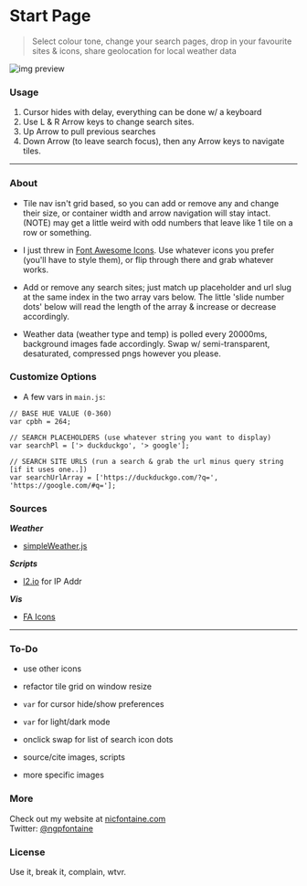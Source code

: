 # Start Page

> Select colour tone, change your search pages, drop in your favourite sites & icons, share geolocation for local weather data

![img preview](https://github.com/ngpfontaine/startp/blob/master/extra/start_screen_01.png)


### Usage

1. Cursor hides with delay, everything can be done w/ a keyboard
2. Use L & R Arrow keys to change search sites.
3. Up Arrow to pull previous searches
4. Down Arrow (to leave search focus), then any Arrow keys to navigate tiles.


---

### About
- Tile nav isn't grid based, so you can add or remove any and change their size, or container width and arrow navigation will stay intact. (NOTE) may get a little weird with odd numbers that leave like 1 tile on a row or something.

- I just threw in [Font Awesome Icons](http://fontawesome.io/get-started/). Use whatever icons you prefer (you'll have to style them), or flip through there and grab whatever works.

- Add or remove any search sites; just match up placeholder and url slug at the same index in the two array vars below. The little 'slide number dots' below will read the length of the array & increase or decrease accordingly.

- Weather data (weather type and temp) is polled every 20000ms, background images fade accordingly. Swap w/ semi-transparent, desaturated, compressed pngs however you please.

### Customize Options
- A few vars in ``` main.js ```:
```
// BASE HUE VALUE (0-360)
var cpbh = 264;

// SEARCH PLACEHOLDERS (use whatever string you want to display)
var searchPl = ['> duckduckgo', '> google'];

// SEARCH SITE URLS (run a search & grab the url minus query string [if it uses one..])
var searchUrlArray = ['https://duckduckgo.com/?q=', 'https://google.com/#q='];
```

### Sources
***Weather***   

- [simpleWeather.js](http://simpleweatherjs.com/)

***Scripts***

- [l2.io](https://l2.io/) for IP Addr

***Vis***

- [FA Icons](http://fontawesome.io/get-started/)

----

### To-Do
- use other icons

- refactor tile grid on window resize

- `var` for cursor hide/show preferences

- `var` for light/dark mode

- onclick swap for list of search icon dots

- source/cite images, scripts

- more specific images

### More
Check out my website at [nicfontaine.com](https://nicfontaine.com)  
Twitter: [@ngpfontaine](https://twitter.com/ngpfontaine)

### License
Use it, break it, complain, wtvr.
